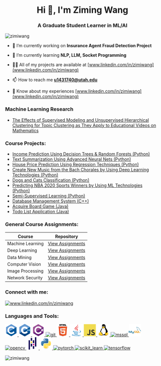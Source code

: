 <h1 align="center">Hi 👋, I'm Ziming Wang</h1>
<h3 align="center">A Graduate Student Learner in ML/AI</h3>

<p align="left"> <img src="https://komarev.com/ghpvc/?username=zimiwang&label=Profile%20views&color=0e75b6&style=flat" alt="zimiwang" /> </p>

- 🔭 I’m currently working on **Insurance Agent Fraud Detection Project**

- 🌱 I’m currently learning **NLP, LLM, Socket Programming**

- 👨‍💻 All of my projects are available at [www.linkedin.com/in/zimiwang](www.linkedin.com/in/zimiwang)

- 📫 How to reach me **u1431740@utah.edu**

- 📄 Know about my experiences [www.linkedin.com/in/zimiwang](www.linkedin.com/in/zimiwang)

### Machine Learning Research
- [The Effects of Supervised Modeling and Unsupervised Hierarchical Clustering for Topic Clustering as They Apply to Educational Videos on Mathematics](https://github.com/zimiwang/Civita-Laurea-Project)


### Course Projects:
- [Income Prediction Using Decision Trees & Random Forests (Python)](https://github.com/zimiwang/Machine-Learning-Projects/tree/main/kaggle_project)
- [Text Summarization Using Advanced Neural Nets (Python)](https://github.com/zimiwang/Text-Summarization)
- [House Price Prediction Using Regression Techniques (Python)](https://github.com/zimiwang/House-Price-Prediction)
- [Create New Music from the Bach Chorales by Using Deep Learning Technologies (Python)](https://github.com/zimiwang/Individual-Project/tree/main/Create%20New%20Music%20from%20the%20Bach%20Chorales)
- [Dogs and Cats Classification (Python)](https://github.com/zimiwang/Individual-Project/blob/main/Cats%20and%20Dogs%2C%20Better%20Classification/Cats%20and%20Dogs.ipynb)
- [Predicting NBA 2020 Sports Winners by Using ML Technologies (Python)](https://github.com/zimiwang/Individual-Project/blob/main/Predicting%20NBA%202020%20Sports%20Winners/Project_Wang.ipynb)
- [Semi-Supervised Learning (Python)](https://github.com/zimiwang/Individual-Project/tree/main/Semi-Supervised%20Learning)
- [Database Management System (C++)](https://github.com/zimiwang/Database-Management-System)
- [Acquire Board Game (Java)](https://github.com/zimiwang/Acquire-Board-Game)
- [Todo List Application (Java)](https://github.com/zimiwang/Todo-List-Application)

### General Course Assignments:
| Course         | Repository |
| -------------- | ---------- |
| Machine Learning | [View Assignments](https://github.com/zimiwang/Machine-Learning-Projects) |
| Deep Learning | [View Assignments](https://github.com/zimiwang/Deep-Learning) |
| Data Mining | [View Assignments](https://github.com/zimiwang/Data-Mining) |
| Computer Vision | [View Assignments](https://github.com/zimiwang/Computer-Vision) |
| Image Processing | [View Assignments](https://github.com/zimiwang/Image-Processing) |
| Network Security | [View Assignments](https://github.com/zimiwang/Network-Security) |
  
<h3 align="left">Connect with me:</h3>
<p align="left">
<a href="https://linkedin.com/in/www.linkedin.com/in/zimiwang" target="blank"><img align="center" src="https://raw.githubusercontent.com/rahuldkjain/github-profile-readme-generator/master/src/images/icons/Social/linked-in-alt.svg" alt="www.linkedin.com/in/zimiwang" height="30" width="40" /></a>
</p>

<h3 align="left">Languages and Tools:</h3>
<p align="left"> <a href="https://www.cprogramming.com/" target="_blank" rel="noreferrer"> <img src="https://raw.githubusercontent.com/devicons/devicon/master/icons/c/c-original.svg" alt="c" width="40" height="40"/> </a> <a href="https://www.w3schools.com/cpp/" target="_blank" rel="noreferrer"> <img src="https://raw.githubusercontent.com/devicons/devicon/master/icons/cplusplus/cplusplus-original.svg" alt="cplusplus" width="40" height="40"/> </a> <a href="https://www.w3schools.com/cs/" target="_blank" rel="noreferrer"> <img src="https://raw.githubusercontent.com/devicons/devicon/master/icons/csharp/csharp-original.svg" alt="csharp" width="40" height="40"/> </a> <a href="https://git-scm.com/" target="_blank" rel="noreferrer"> <img src="https://www.vectorlogo.zone/logos/git-scm/git-scm-icon.svg" alt="git" width="40" height="40"/> </a> <a href="https://www.w3.org/html/" target="_blank" rel="noreferrer"> <img src="https://raw.githubusercontent.com/devicons/devicon/master/icons/html5/html5-original-wordmark.svg" alt="html5" width="40" height="40"/> </a> <a href="https://www.java.com" target="_blank" rel="noreferrer"> <img src="https://raw.githubusercontent.com/devicons/devicon/master/icons/java/java-original.svg" alt="java" width="40" height="40"/> </a> <a href="https://developer.mozilla.org/en-US/docs/Web/JavaScript" target="_blank" rel="noreferrer"> <img src="https://raw.githubusercontent.com/devicons/devicon/master/icons/javascript/javascript-original.svg" alt="javascript" width="40" height="40"/> </a> <a href="https://www.linux.org/" target="_blank" rel="noreferrer"> <img src="https://raw.githubusercontent.com/devicons/devicon/master/icons/linux/linux-original.svg" alt="linux" width="40" height="40"/> </a> <a href="https://www.microsoft.com/en-us/sql-server" target="_blank" rel="noreferrer"> <img src="https://www.svgrepo.com/show/303229/microsoft-sql-server-logo.svg" alt="mssql" width="40" height="40"/> </a> <a href="https://www.mysql.com/" target="_blank" rel="noreferrer"> <img src="https://raw.githubusercontent.com/devicons/devicon/master/icons/mysql/mysql-original-wordmark.svg" alt="mysql" width="40" height="40"/> </a> <a href="https://opencv.org/" target="_blank" rel="noreferrer"> <img src="https://www.vectorlogo.zone/logos/opencv/opencv-icon.svg" alt="opencv" width="40" height="40"/> </a> <a href="https://pandas.pydata.org/" target="_blank" rel="noreferrer"> <img src="https://raw.githubusercontent.com/devicons/devicon/2ae2a900d2f041da66e950e4d48052658d850630/icons/pandas/pandas-original.svg" alt="pandas" width="40" height="40"/> </a> <a href="https://www.python.org" target="_blank" rel="noreferrer"> <img src="https://raw.githubusercontent.com/devicons/devicon/master/icons/python/python-original.svg" alt="python" width="40" height="40"/> </a> <a href="https://pytorch.org/" target="_blank" rel="noreferrer"> <img src="https://www.vectorlogo.zone/logos/pytorch/pytorch-icon.svg" alt="pytorch" width="40" height="40"/> </a> <a href="https://scikit-learn.org/" target="_blank" rel="noreferrer"> <img src="https://upload.wikimedia.org/wikipedia/commons/0/05/Scikit_learn_logo_small.svg" alt="scikit_learn" width="40" height="40"/> </a> <a href="https://www.tensorflow.org" target="_blank" rel="noreferrer"> <img src="https://www.vectorlogo.zone/logos/tensorflow/tensorflow-icon.svg" alt="tensorflow" width="40" height="40"/> </a> </p>

<p><img align="center" src="https://github-readme-stats.vercel.app/api/top-langs?username=zimiwang&show_icons=true&locale=en&layout=compact" alt="zimiwang" /></p>

